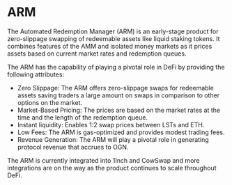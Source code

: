 # ARM

The Automated Redemption Manager (ARM) is an early-stage product for zero-slippage swapping of redeemable assets like liquid staking tokens. It combines features of the AMM and isolated money markets as it prices assets based on current market rates and redemption queues.&#x20;

The ARM has the capability of playing a pivotal role in DeFi by providing the following attributes:

* Zero Slippage: The ARM offers zero-slippage swaps for redeemable assets saving traders a large amount on swaps in comparison to other options on the market.
* Market-Based Pricing: The prices are based on the market rates at the time and the length of the redemption queue.&#x20;
* Instant liquidity: Enables 1:2 swap prices between LSTs and ETH.
* Low Fees: The ARM is gas-optimized and provides modest trading fees.
* Revenue Generation: The ARM will play a pivotal role in generating protocol revenue that accrues to OGN.

The ARM is currently integrated into 1Inch and CowSwap and more integrations are on the way as the product continues to scale throughout DeFi.&#x20;

